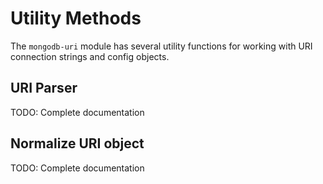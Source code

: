 # Utility Methods

The `mongodb-uri` module has several utility functions for working with URI connection strings and config objects.

## URI Parser

TODO: Complete documentation

## Normalize URI object

TODO: Complete documentation
